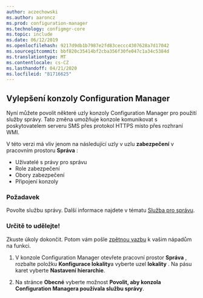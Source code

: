 ```yaml
---
author: aczechowski
ms.author: aaroncz
ms.prod: configuration-manager
ms.technology: configmgr-core
ms.topic: include
ms.date: 06/12/2019
ms.openlocfilehash: 9217d9db1b7987e2fd83ceccc4307628a7d17042
ms.sourcegitcommit: bbf820c35414bf2cba356f30fe047c1a34c5384d
ms.translationtype: MT
ms.contentlocale: cs-CZ
ms.lasthandoff: 04/21/2020
ms.locfileid: "81716625"
---
```

## <a name="improvements-to-configuration-manager-console"></a><a name="bkmk_console"></a>Vylepšení konzoly Configuration Manager

<!--4223683-->

Nyní můžete povolit některé uzly konzoly Configuration Manager pro použití služby správy. Tato změna umožňuje konzole komunikovat s poskytovatelem serveru SMS přes protokol HTTPS místo přes rozhraní WMI.

V této verzi má vliv jenom na následující uzly v uzlu **zabezpečení** v pracovním prostoru **Správa** :

- Uživatelé s právy pro správu
- Role zabezpečení
- Obory zabezpečení
- Připojení konzoly

### <a name="prerequisite"></a>Požadavek

Povolte službu správy. Další informace najdete v tématu [Služba pro správu](../../../../plan-design/hierarchy/plan-for-the-sms-provider.md#bkmk_admin-service).

### <a name="try-it-out"></a>Určitě to udělejte!

Zkuste úkoly dokončit. Potom vám pošle [zpětnou vazbu](../../../../understand/find-help.md#product-feedback) k vašim nápadům na funkci.

1. V konzole Configuration Manager otevřete pracovní prostor **Správa** , rozbalte položku **Konfigurace lokality**a vyberte uzel **lokality** . Na pásu karet vyberte **Nastavení hierarchie**.

1. Na stránce **Obecné** vyberte možnost **Povolit, aby konzola Configuration Managera používala službu správy**.
